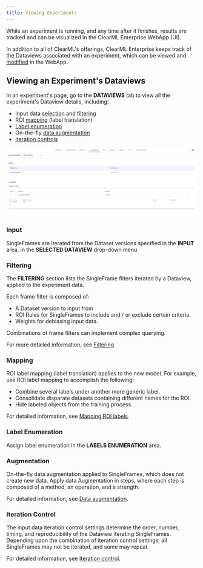 ```yaml
---
title: Viewing Experiments
---
```


While an experiment is running, and any time after it finishes, results are tracked and can be visualized in the ClearML 
Enterprise WebApp (UI). 

In addition to all of ClearML's offerings, ClearML Enterprise keeps track of the Dataviews associated with an 
experiment, which can be viewed and [modified](webapp_exp_modifying.md) in the WebApp.

## Viewing an Experiment's Dataviews 

In an experiment's page, go to the **DATAVIEWS** tab to view all the experiment's Dataview details, including:
* Input data [selection](#input) and [filtering](#filtering)
* ROI [mapping](#mapping) (label translation)
* [Label enumeration](#label-enumeration)
* On-the-fly [data augmentation](#augmentation)
* [Iteration controls](#iteration-control)

![image](../../img/hyperdatasets/web-app/dataview_tab.png)

### Input

SingleFrames are iterated from the Dataset versions specified in the **INPUT** area, in the **SELECTED DATAVIEW** drop-down 
menu.


### Filtering

The **FILTERING** section lists the SingleFrame filters iterated by a Dataview, applied to the experiment data. 

Each frame filter is composed of: 
* A Dataset version to input from 
* ROI Rules for SingleFrames to include and / or exclude certain criteria.
* Weights for debiasing input data. 
  
Combinations of frame filters can implement complex querying. 

For more detailed information, see [Filtering](../dataviews.md#filtering).

### Mapping

ROI label mapping (label translation) applies to the new model. For example, use ROI label mapping to accomplish the following: 

* Combine several labels under another more generic label.
* Consolidate disparate datasets containing different names for the ROI.
* Hide labeled objects from the training process.

For detailed information, see [Mapping ROI labels](../dataviews.md#mapping-roi-labels).

### Label Enumeration

Assign label enumeration in the **LABELS ENUMERATION** area.

### Augmentation

On-the-fly data augmentation applied to SingleFrames, which does not create new data. Apply data Augmentation in steps, 
where each step is composed of a method, an operation, and a strength.
 
For detailed information, see [Data augmentation](../dataviews.md#data-augmentation).

### Iteration Control

The input data iteration control settings determine the order, number, timing, and reproducibility of the Dataview iterating 
SingleFrames. Depending upon the combination of iteration control settings, all SingleFrames may not be iterated, and some may repeat. 

For detailed information, see [Iteration control](../dataviews.md#iteration-control).


